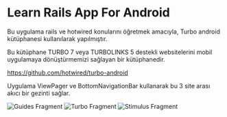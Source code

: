 # Learn Rails App For Android

Bu uygulama rails ve hotwired konularını öğretmek amacıyla, Turbo android kütüphanesi kullanılarak yapılmıştır.

Bu kütüphane TURBO 7 veya TURBOLINKS 5 destekli websitelerini mobil uygulamaya dönüştürmemizi sağlayan bir kütüphanedir.

https://github.com/hotwired/turbo-android

Uygulama ViewPager ve BottomNavigationBar kullanarak bu 3 site arası akıcı bir gezinti sağlar.

![Guides Fragment](https://user-images.githubusercontent.com/56265588/166078600-09becf19-a52e-4a69-abe0-f82c4a3d3884.PNG)
![Turbo Fragment](https://user-images.githubusercontent.com/56265588/166078607-07a77a29-c1bb-47c9-b9ce-6cfefef18fcc.PNG)
![Stimulus Fragment](https://user-images.githubusercontent.com/56265588/166078610-03ff3897-4089-471b-9ee7-228d043f1495.PNG)
